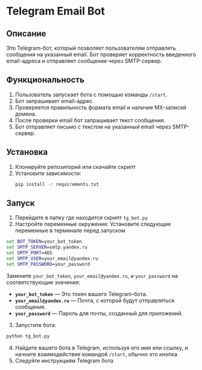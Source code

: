 
# Telegram Email Bot

## Описание
Это Telegram-бот, который позволяет пользователям отправлять сообщения на указанный email. Бот проверяет корректность введенного email-адреса и отправляет сообщение через SMTP-сервер.

## Функциональность
1. Пользователь запускает бота с помощью команды `/start`.
2. Бот запрашивает email-адрес.
3. Проверяется правильность формата email и наличие MX-записей домена.
4. После проверки email бот запрашивает текст сообщения.
5. Бот отправляет письмо с текстом на указанный email через SMTP-сервер.

## Установка
1. Клонируйте репозиторий или скачайте скрипт
2. Установите зависимости:
   ```cmd
   pip install -r requirements.txt

## Запуск
1. Перейдите в папку где находится скрипт `tg_bot.py`
2. Настройте переменные окружения: Установите следующие переменные в терминале перед запуском
```cmd
set BOT_TOKEN=your_bot_token
set SMTP_SERVER=smtp.yandex.ru
set SMTP_PORT=465
set SMTP_USER=your_email@yandex.ru
set SMTP_PASSWORD=your_password
```
Замените `your_bot_token`, `your_email@yandex.ru`, и `your_password` на соответствующие значения:  
- **`your_bot_token`** — Это токен вашего Telegram-бота.  
- **`your_email@yandex.ru`** — Почта, с которой будут отправляться сообщения.  
- **`your_password`** — Пароль для почты, созданный для приложений.  
3. Запустите бота:
  ```cmd
  python tg_bot.py
```
4. Найдите вашего бота в Telegram, используя его имя или ссылку, и начните взаимодействие  командой `/start`, обычно это  кнопка
5. Следуйте инструкциям Telegram бота 
